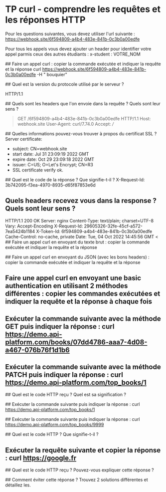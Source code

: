 # TP curl - comprendre les requêtes et les réponses HTTP

Pour les questions suivantes, vous devez utiliser l'url suivante : https://webhook.site/6f594809-a4b4-483e-841b-0c3b0a00edfe

Pour tous les appels vous devez ajouter un header pour identifier votre appel parmis ceux des autres étudiants : x-student : VOTRE_NOM

## Faire un appel curl : copier la commande exécutée et indiquer la requête et la réponse
curl https://webhook.site/6f594809-a4b4-483e-841b-0c3b0a00edfe -H " bouquier"

## Quel est la version du protocole utilisé par le serveur ?

HTTP/1.1

## Quels sont les headers que l'on envoie dans la requête ? Quels sont leur sens ?

> GET /6f594809-a4b4-483e-841b-0c3b0a00edfe HTTP/1.1
> Host: webhook.site
> User-Agent: curl/7.74.0
> Accept: */*


## Quelles informations pouvez-vous trouver à propos du certificat SSL ?
 Server certificate:
*  subject: CN=webhook.site
*  start date: Jul 31 23:09:19 2022 GMT
*  expire date: Oct 29 23:09:18 2022 GMT
*  issuer: C=US; O=Let's Encrypt; CN=R3
*  SSL certificate verify ok.

## Quel est le code de la réponse ? Que signifie-t-il ?
X-Request-Id: 3b742095-f3ea-4970-8935-d65f87853e6d

## Quels headers recevez vous dans la response ? Quels sont leur sens ?
HTTP/1.1 200 OK
Server: nginx
Content-Type: text/plain; charset=UTF-8
Vary: Accept-Encoding
X-Request-Id: 29605326-32fe-45cf-a572-7ea5424b1184
X-Token-Id: 6f594809-a4b4-483e-841b-0c3b0a00edfe
Cache-Control: no-cache, private
Date: Tue, 04 Oct 2022 14:45:56 GMT
<
## Faire un appel curl en envoyant du texte brut : copier la commande exécutée et indiquer la requête et la réponse


## Faire un appel curl en envoyant du JSON (avec les bons headers) : copier la commande exécutée et indiquer la requête et la réponse


## Faire une appel curl en envoyant une basic authentication en utilisant 2 méthodes différentes : copier les commandes exécutées et indiquer la requête et la réponse à chaque fois 


## Exécuter la commande suivante avec la méthode GET puis indiquer la réponse : curl https://demo.api-platform.com/books/07dd4786-aaa7-4d08-a467-076b76f1d1b6 


## Exécuter la commande suivante avec la méthode PATCH  puis indiquer la réponse : curl https://demo.api-platform.com/top_books/1


## Quel est le code HTTP reçu ? Quel est sa signification ?


## Exécuter la commande suivante puis indiquer la réponse : curl https://demo.api-platform.com/top_books/1


## Exécuter la commande suivante puis indiquer la réponse : curl https://demo.api-platform.com/top_books/9999


## Quel est le code HTTP ? Que signifie-t-il ?


## Exécuter la requête suivante et copier la réponse : curl https://google.fr


## Quel est le code HTTP reçu ? Pouvez-vous expliquer cette réponse ?


## Comment éviter cette réponse ? Trouvez 2 solutions différentes et détaillez les.
